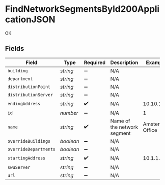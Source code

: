 # FindNetworkSegmentsById200ApplicationJSON

OK


## Fields

| Field                       | Type                        | Required                    | Description                 | Example                     |
| --------------------------- | --------------------------- | --------------------------- | --------------------------- | --------------------------- |
| `building`                  | *string*                    | :heavy_minus_sign:          | N/A                         |                             |
| `department`                | *string*                    | :heavy_minus_sign:          | N/A                         |                             |
| `distributionPoint`         | *string*                    | :heavy_minus_sign:          | N/A                         |                             |
| `distributionServer`        | *string*                    | :heavy_minus_sign:          | N/A                         |                             |
| `endingAddress`             | *string*                    | :heavy_check_mark:          | N/A                         | 10.10.1.1                   |
| `id`                        | *number*                    | :heavy_minus_sign:          | N/A                         | 1                           |
| `name`                      | *string*                    | :heavy_check_mark:          | Name of the network segment | Amsterdam Office            |
| `overrideBuildings`         | *boolean*                   | :heavy_minus_sign:          | N/A                         |                             |
| `overrideDepartments`       | *boolean*                   | :heavy_minus_sign:          | N/A                         |                             |
| `startingAddress`           | *string*                    | :heavy_check_mark:          | N/A                         | 10.1.1.1                    |
| `swuServer`                 | *string*                    | :heavy_minus_sign:          | N/A                         |                             |
| `url`                       | *string*                    | :heavy_minus_sign:          | N/A                         |                             |